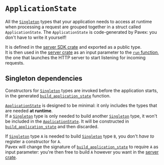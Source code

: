 # `ApplicationState`

All the [`Singleton`][Lifecycle::Singleton] types that your application needs to access at runtime
when processing a request are grouped together in a struct called `ApplicationState`. 
The `ApplicationState` is code-generated by Pavex: you don't have to write it yourself!

It is defined in the [server SDK crate] and exported as a public type.  
It is then used in the [server crate] as an input parameter
to the [`run` function](../../project_structure/index.md#run),
the one that launches the HTTP server to start listening for incoming requests.

## Singleton dependencies

Constructors for [`Singleton`][Lifecycle::Singleton] types are invoked before the application starts,
in the generated [`build_application_state`][build_application_state] function.

[`ApplicationState`][ApplicationState] is designed to be minimal: it only includes the types that are needed **at runtime**.  
If a [`Singleton`][Lifecycle::Singleton] type is only needed to build another [`Singleton`][Lifecycle::Singleton] type,
it won't be included in the [`ApplicationState`][ApplicationState].
It will be constructed in [`build_application_state`][build_application_state] and then discarded.

If [`Singleton`][Lifecycle::Singleton] type `A` is needed to build [`Singleton`][Lifecycle::Singleton] type `B`,
you don't _have to_ register a constructor for `A`.  
Pavex will change the signature of [`build_application_state`][build_application_state] to require `A` as input parameter:
you're then free to build `A` however you want in the [server crate].

[Lifecycle::Singleton]: ../../../api_reference/pavex/blueprint/constructor/enum.Lifecycle.html#variant.Singleton
[build_application_state]: ../../project_structure.md#applicationstate
[server crate]: ../../project_structure.md#the-server-crate
[ApplicationState]: ../../project_structure.md#applicationstate
[server SDK crate]: ../../project_structure.md#the-server-sdk

